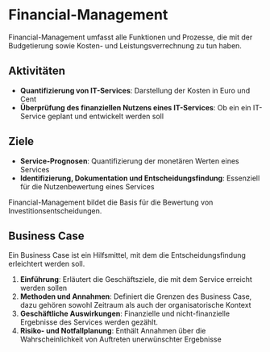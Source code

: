 # Financial-Management

Financial-Management umfasst alle Funktionen und Prozesse, die mit der Budgetierung sowie Kosten- und Leistungsverrechnung zu tun haben.

## Aktivitäten

- **Quantifizierung von IT-Services**: Darstellung der Kosten in Euro und Cent
- **Überprüfung des finanziellen Nutzens eines IT-Services**: Ob ein ein IT-Service geplant und entwickelt werden soll

## Ziele

- **Service-Prognosen**: Quantifizierung der monetären Werten eines Services
- **Identifizierung, Dokumentation und Entscheidungsfindung**: Essenziell für die Nutzenbewertung eines Services

Financial-Management bildet die Basis für die Bewertung von Investitionsentscheidungen.

## Business Case

Ein Business Case ist ein Hilfsmittel, mit dem die Entscheidungsfindung erleichtert werden soll.

1. **Einführung**: Erläutert die Geschäftsziele, die mit dem Service erreicht werden sollen
2. **Methoden und Annahmen**: Definiert die Grenzen des Business Case, dazu gehören sowohl Zeitraum als auch der organisatorische Kontext
3. **Geschäftliche Auswirkungen**: Finanzielle und nicht-finanzielle Ergebnisse des Services werden gezählt.
4. **Risiko- und Notfallplanung**: Enthält Annahmen über die Wahrscheinlichkeit von Auftreten unerwünschter Ergebnisse